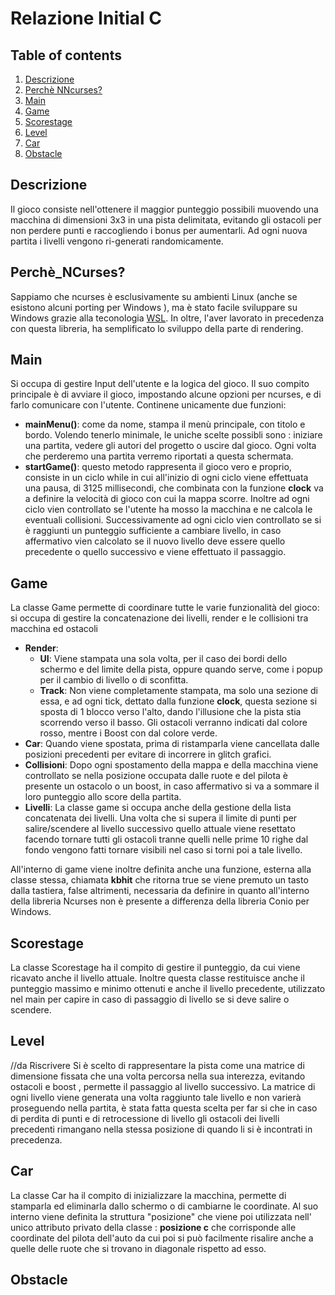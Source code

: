 # Relazione Initial C

## Table of contents
1. [ Descrizione ](#Descrizione)
2. [Perchè NNcurses?](#Perchè_NCurses?)
3. [ Main ](#Main)  
4. [ Game ](#Game)
5. [ Scorestage ](#Scorestage)
6. [ Level ](#Level)
7. [ Car ](#Car)
8. [ Obstacle ](#Obstacle)

## Descrizione
Il gioco consiste nell'ottenere il maggior punteggio possibili muovendo una macchina di dimensioni 3x3 in una pista delimitata, evitando gli ostacoli per non perdere punti e raccogliendo i bonus per aumentarli. Ad ogni nuova partita i livelli vengono ri-generati randomicamente.

## Perchè_NCurses?
Sappiamo che ncurses è esclusivamente su ambienti Linux (anche se esistono alcuni porting per Windows ), ma è stato facile sviluppare su Windows grazie alla teconologia [WSL](https://docs.microsoft.com/it-it/windows/wsl/install-win10). In oltre, l'aver lavorato in precedenza con questa libreria, ha semplificato lo sviluppo della parte di rendering.

## Main
Si occupa di gestire Input dell'utente e la logica del gioco. Il suo compito principale è di avviare il gioco, impostando alcune opzioni per ncurses, e di farlo comunicare con l'utente. Continene unicamente due funzioni:
* **mainMenu()**: come da nome, stampa il menù principale, con titolo e bordo. Volendo tenerlo minimale, le uniche scelte possibli sono : iniziare una partita, vedere gli autori del progetto o uscire dal gioco. Ogni volta che perderemo una partita verremo riportati a questa schermata.
* **startGame()**: questo metodo rappresenta il gioco vero e proprio, consiste in un ciclo while in cui all'inizio di ogni ciclo viene effettuata una pausa, di 3125 millisecondi, che combinata con la funzione **clock** va a definire la velocità di gioco con cui la mappa scorre. Inoltre ad ogni ciclo vien controllato se l'utente ha mosso la macchina e ne calcola le eventuali collisioni. Successivamente ad ogni ciclo vien controllato se si è raggiunti un punteggio sufficiente a cambiare livello, in caso affermativo vien calcolato se il nuovo livello deve essere quello precedente o quello successivo e viene effettuato il passaggio.

## Game
La classe Game permette di coordinare tutte le varie funzionalità del gioco: si occupa di gestire la concatenazione dei livelli, render e le collisioni tra macchina ed ostacoli
* **Render**: 
  * **UI**: Viene stampata una sola volta, per il caso dei bordi dello schermo e del limite della pista, oppure quando serve, come i popup per il cambio di livello o di sconfitta.
  * **Track**: Non viene completamente stampata, ma solo una sezione di essa, e ad ogni tick, dettato dalla funzione **clock**, questa sezione si sposta di 1 blocco verso l'alto, dando l'illusione che la pista stia scorrendo verso il basso. Gli ostacoli verranno indicati dal colore rosso, mentre i Boost con dal colore verde.
* **Car**: Quando viene spostata, prima di ristamparla viene cancellata dalle posizioni precedenti per evitare di incorrere in glitch grafici.
* **Collisioni**: Dopo ogni spostamento della mappa e della macchina viene controllato se nella posizione occupata dalle ruote e del pilota è presente un ostacolo o un boost, in caso affermativo si va a sommare il loro punteggio allo score della partita.
* **Livelli**: La classe game si occupa anche della gestione della lista concatenata dei livelli. Una volta che si supera il limite di punti per salire/scendere al livello successivo quello attuale viene resettato facendo tornare tutti gli ostacoli tranne quelli nelle prime 10 righe dal fondo vengono fatti tornare visibili nel caso si torni poi a tale livello.

All'interno di game viene inoltre definita anche una funzione, esterna alla classe stessa, chiamata __kbhit__ che ritorna true se viene premuto un tasto dalla tastiera, false altrimenti, necessaria da definire in quanto all'interno della libreria Ncurses non è presente a differenza della libreria Conio per Windows.

## Scorestage
La classe Scorestage ha il compito di gestire il punteggio, da cui viene ricavato anche il livello attuale. Inoltre questa classe restituisce anche il punteggio massimo e minimo ottenuti e anche il livello precedente, utilizzato nel main per capire in caso di passaggio di livello se si deve salire o scendere.


## Level
//da Riscrivere
Si è scelto di rappresentare la pista come una matrice di dimensione fissata che una volta percorsa nella sua interezza, evitando ostacoli e boost , permette il passaggio al livello successivo. La matrice di ogni livello viene generata una volta raggiunto tale livello e non varierà proseguendo nella partita, è stata fatta questa scelta per far si che in caso di perdita di punti e di retrocessione di livello gli ostacoli dei livelli precedenti rimangano nella stessa posizione di quando li si è incontrati in precedenza. 

## Car
La classe Car ha il compito di inizializzare la macchina, permette di stamparla ed eliminarla dallo schermo o di cambiarne le coordinate. Al suo interno viene definita la struttura "posizione" che viene poi utilizzata nell' unico attributo privato della classe : __posizione c__ che corrisponde alle coordinate del pilota dell'auto da cui poi si può facilmente risalire anche a quelle delle ruote che si trovano in diagonale rispetto ad esso.

## Obstacle
